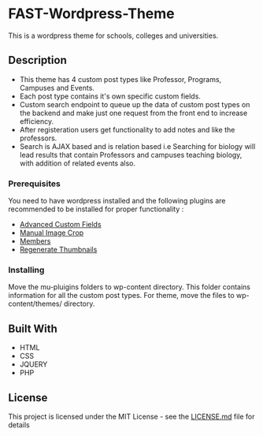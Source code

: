# FAST-Wordpress-Theme
This is a wordpress theme for schools, colleges and universities.

## Description
* This theme has 4 custom post types like Professor, Programs, Campuses and Events.
* Each post type contains it's own specific custom fields.
* Custom search endpoint to queue up the data of custom post types on the backend and make just one request from the front end
  to increase efficiency.
* After registeration users get functionality to add notes and like the professors.
* Search is AJAX based and is relation based i.e Searching for biology will lead results that contain Professors and campuses             teaching biology, with addition of related events also.
          

### Prerequisites

You need to have wordpress installed and the following plugins are recommended to be installed for proper functionality :
* [Advanced Custom Fields](https://wordpress.org/plugins/advanced-custom-fields/)
* [Manual Image Crop](https://wordpress.org/plugins/manual-image-crop/)
* [Members](https://wordpress.org/plugins/members/)
* [Regenerate Thumbnails](https://wordpress.org/plugins/regenerate-thumbnails/)

### Installing

Move the mu-pluigins folders to  wp-content directory. This folder contains information for all the custom post types.
For theme, move the files to wp-content/themes/ directory.

## Built With
- HTML
- CSS
- JQUERY
- PHP

## License

This project is licensed under the MIT License - see the [LICENSE.md](LICENSE.md) file for details


